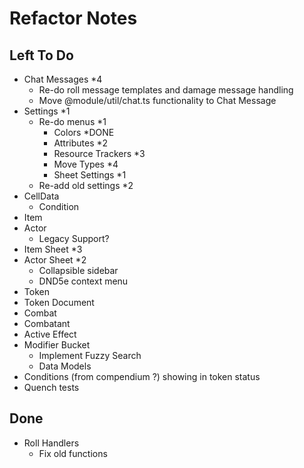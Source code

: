 # Refactor Notes

## Left To Do

- Chat Messages \*4
  - Re-do roll message templates and damage message handling
  - Move @module/util/chat.ts functionality to Chat Message
- Settings \*1
  - Re-do menus \*1
    - Colors \*DONE
    - Attributes \*2
    - Resource Trackers \*3
    - Move Types \*4
    - Sheet Settings \*1
  - Re-add old settings \*2
- CellData
  - Condition
- Item
- Actor
  - Legacy Support?
- Item Sheet \*3
- Actor Sheet \*2
  - Collapsible sidebar
  - DND5e context menu
- Token
- Token Document
- Combat
- Combatant
- Active Effect
- Modifier Bucket
  - Implement Fuzzy Search
  - Data Models
- Conditions (from compendium ?) showing in token status
- Quench tests

## Done

- Roll Handlers
  - Fix old functions
